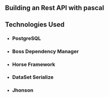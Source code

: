 ## Building an Rest API with pascal

## Technologies Used

* ### PostgreSQL
* ### Boss Dependency Manager
* ### Horse Framework
* ### DataSet Serialize
* ### Jhonson
